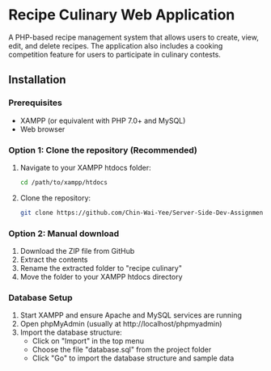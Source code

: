 # Recipe Culinary Web Application

A PHP-based recipe management system that allows users to create, view, edit, and delete recipes. The application also includes a cooking competition feature for users to participate in culinary contests.

## Installation

### Prerequisites
- XAMPP (or equivalent with PHP 7.0+ and MySQL)
- Web browser

### Option 1: Clone the repository (Recommended)
1. Navigate to your XAMPP htdocs folder:
    ```bash
    cd /path/to/xampp/htdocs
    ```

2. Clone the repository:
    ```bash
    git clone https://github.com/Chin-Wai-Yee/Server-Side-Dev-Assignment.git "recipe culinary"
    ```
### Option 2: Manual download
1. Download the ZIP file from GitHub
2. Extract the contents
3. Rename the extracted folder to "recipe culinary"
4. Move the folder to your XAMPP htdocs directory

### Database Setup
1. Start XAMPP and ensure Apache and MySQL services are running
2. Open phpMyAdmin (usually at http://localhost/phpmyadmin)
3. Import the database structure:
   - Click on "Import" in the top menu
   - Choose the file "database.sql" from the project folder
   - Click "Go" to import the database structure and sample data